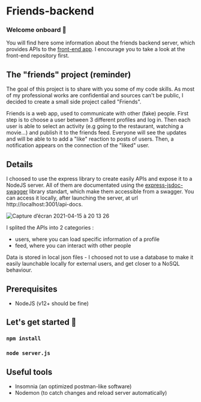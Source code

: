 # Friends-backend

### Welcome onboard 👋
You will find here some information about the friends backend server, which provides APIs to the [front-end app](https://github.com/sbelalouibertot/friends-frontend). I encourage you to take a look at the front-end repository first.


## The "friends" project (reminder)

The goal of this project is to share with you some of my code skills. As most of my professional works are confidential and sources can't be public, I decided to create a small side project called "Friends".

Friends is a web app, used to communicate with other (fake) people.
First step is to choose a user between 3 different profiles and log in. 
Then each user is able to select an activity (e.g going to the restaurant, watching a movie...) and publish it to the friends feed. 
Everyone will see the updates and will be able to to add a "like" reaction to posts of users. Then, a notification appears on the connection of the "liked" user. 


## Details

I choosed to use the express library to create easily APIs and expose it to a NodeJS server. 
All of them are documentated using the [express-jsdoc-swagger](https://github.com/brikev/express-jsdoc-swagger) library standart, which make them accessible from a swagger.
You can access it locally, after launching the server, at url http://localhost:3001/api-docs.

![Capture d’écran 2021-04-15 à 20 13 26](https://user-images.githubusercontent.com/79903008/114918161-0d5c5480-9e27-11eb-92c0-cae7533a08de.png)


I splited the APIs into 2 categories : 
- users, where you can load specific information of a profile
- feed, where you can interact with other people

Data is stored in local json files - I choosed not to use a database to make it easily launchable locally for external users, and get closer to a NoSQL behaviour. 

## Prerequisites
- NodeJS (v12+ should be fine)

## Let's get started 🚀
### `npm install`
### `node server.js`

## Useful tools
- Insomnia (an optimized postman-like software)
- Nodemon (to catch changes and reload server automatically)
